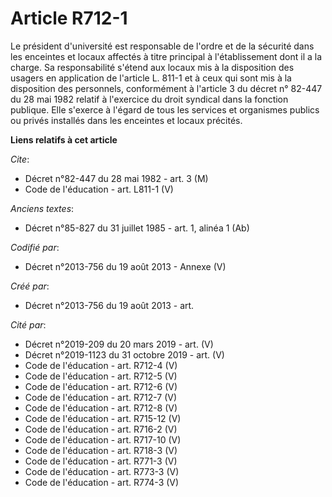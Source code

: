 # Article R712-1

Le président d'université est responsable de l'ordre et de la sécurité dans les enceintes et locaux affectés à titre
principal à l'établissement dont il a la charge. Sa responsabilité s'étend aux locaux mis à la disposition des usagers en
application de l'article L. 811-1 et à ceux qui sont mis à la disposition des personnels, conformément à l'article 3 du
décret n° 82-447 du 28 mai 1982 relatif à l'exercice du droit syndical dans la fonction publique. Elle s'exerce à l'égard de
tous les services et organismes publics ou privés installés dans les enceintes et locaux précités.

**Liens relatifs à cet article**

_Cite_:

  - Décret n°82-447 du 28 mai 1982 - art. 3 (M)
  - Code de l'éducation - art. L811-1 (V)

_Anciens textes_:

  - Décret n°85-827 du 31 juillet 1985 - art. 1, alinéa 1 (Ab)

_Codifié par_:

  - Décret n°2013-756 du 19 août 2013 -  Annexe (V)

_Créé par_:

  - Décret n°2013-756 du 19 août 2013 - art.

_Cité par_:

  - Décret n°2019-209 du 20 mars 2019 - art. (V)
  - Décret n°2019-1123 du 31 octobre 2019 - art. (V)
  - Code de l'éducation - art. R712-4 (V)
  - Code de l'éducation - art. R712-5 (V)
  - Code de l'éducation - art. R712-6 (V)
  - Code de l'éducation - art. R712-7 (V)
  - Code de l'éducation - art. R712-8 (V)
  - Code de l'éducation - art. R715-12 (V)
  - Code de l'éducation - art. R716-2 (V)
  - Code de l'éducation - art. R717-10 (V)
  - Code de l'éducation - art. R718-3 (V)
  - Code de l'éducation - art. R771-3 (V)
  - Code de l'éducation - art. R773-3 (V)
  - Code de l'éducation - art. R774-3 (V)
